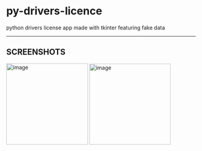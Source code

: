 # py-drivers-licence
python drivers license app made with tkinter featuring fake data 

-----

## SCREENSHOTS

<img width="217" alt="image" src="https://user-images.githubusercontent.com/74566464/166167355-a42e74a6-baf1-41d5-b90f-84e1ecd83f25.png">

<img width="216" alt="image" src="https://user-images.githubusercontent.com/74566464/166167389-b389a7d1-8f11-40be-be33-8d0799783e81.png">
